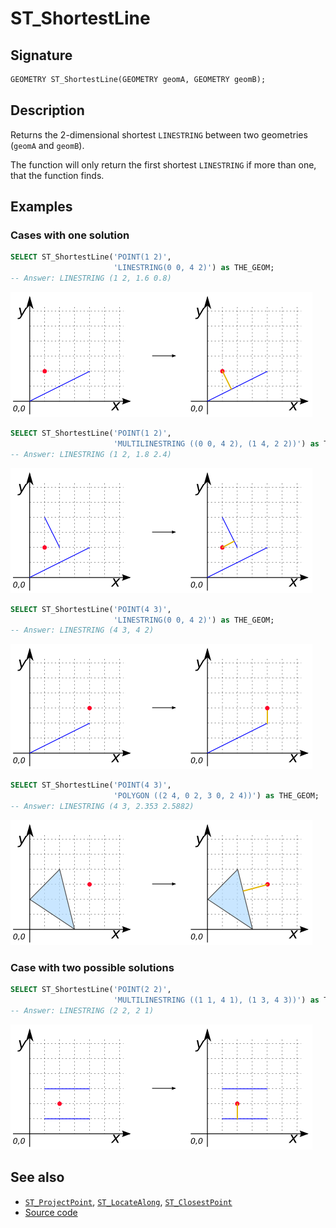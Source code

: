 # ST_ShortestLine

## Signature

```sql
GEOMETRY ST_ShortestLine(GEOMETRY geomA, GEOMETRY geomB);
```

## Description

Returns the 2-dimensional shortest `LINESTRING` between two geometries (`geomA` and `geomB`).

The function will only return the first shortest `LINESTRING` if more than one, that the function finds.


## Examples

### Cases with one solution

```sql
SELECT ST_ShortestLine('POINT(1 2)',
                       'LINESTRING(0 0, 4 2)') as THE_GEOM;
-- Answer: LINESTRING (1 2, 1.6 0.8)
```
![](./ST_ShortestLine_1.png)

```sql
SELECT ST_ShortestLine('POINT(1 2)',
                       'MULTILINESTRING ((0 0, 4 2), (1 4, 2 2))') as THE_GEOM;
-- Answer: LINESTRING (1 2, 1.8 2.4) 
```
![](./ST_ShortestLine_2.png)

```sql
SELECT ST_ShortestLine('POINT(4 3)',
                       'LINESTRING(0 0, 4 2)') as THE_GEOM;
-- Answer: LINESTRING (4 3, 4 2)  
```
![](./ST_ShortestLine_3.png)

```sql
SELECT ST_ShortestLine('POINT(4 3)',
                       'POLYGON ((2 4, 0 2, 3 0, 2 4))') as THE_GEOM;
-- Answer: LINESTRING (4 3, 2.353 2.5882)   
```
![](./ST_ShortestLine_4.png)

### Case with two possible solutions

```sql
SELECT ST_ShortestLine('POINT(2 2)',
                       'MULTILINESTRING ((1 1, 4 1), (1 3, 4 3))') as THE_GEOM;
-- Answer: LINESTRING (2 2, 2 1)  
```
![](./ST_ShortestLine_5.png)

## See also

* [`ST_ProjectPoint`](../ST_ProjectPoint), [`ST_LocateAlong`](../ST_LocateAlong), [`ST_ClosestPoint`](../ST_ClosestPoint)
* <a href="https://github.com/orbisgis/h2gis/blob/master/h2gis-functions/src/main/java/org/h2gis/functions/spatial/distance/ST_ShortestLine.java" target="_blank">Source code</a>
